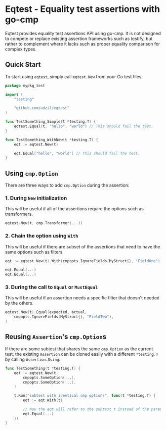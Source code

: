 # Eqtest - Equality test assertions with go-cmp

Eqtest provides equality test assertions API using go-cmp. It is not designed to compete or replace existing assertion frameworks such as testify, but rather to complement where it lacks such as proper equality comparison for complex types.

## Quick Start

To start using `eqtest`, simply call `eqtest.New` from your Go test files:

```go
package mypkg_test

import (
    "testing"

    "github.com/adzil/eqtest"
)

func TestSomething_Simple(t *testing.T) {
    eqtest.Equal(t, "hello", "world") // This should fail the test.
}

func TestSomething_WithNew(t *testing.T) {
    eqt := eqtest.New(t)

    eqt.Equal("hello", "world") // This should fail the test.
}
```

## Using `cmp.Option`

There are three ways to add `cmp.Option` during the assertion:

### 1. During `New` initialization

This will be useful if all of the assertions require the options such as transformers.

```go
eqtest.New(t, cmp.Transformer(...))
```

### 2. Chain the option using `With`

This will be useful if there are subset of the assertions that need to have the same options such as filters.

```go
eqt := eqtest.New(t).With(cmpopts.IgnoreFields(MyStruct{}, "FieldOne"))

eqt.Equal(...)
eqt.Equal(...)
```

### 3. During the call to `Equal` or `MustEqual`

This will be useful if an assertion needs a specific filter that doesn't needed by the others.

```go
eqtest.New(t).Equal(expected, actual,
    cmpopts.IgnoreFields(MyStruct{}, "FieldTwo"),
)
```

## Reusing `Assertion`'s `cmp.Option`s

If there are some subtest that shares the same `cmp.Option` as the current test, the existing `Assertion` can be cloned easily with a different `*testing.T` by calling `Assertion.Using`:

```go
func TestSomething(t *testing.T) {
    eqt := eqtest.New(t,
        cmpopts.SomeOption(...),
        cmpopts.SomeOption(...),
    )

    t.Run("subtest with identical cmp options", func(t *testing.T) {
        eqt := eqt.With(t)

        // Now the eqt will refer to the subtest t instead of the parent t.
        eqt.Equal(...)
    })
}
```
